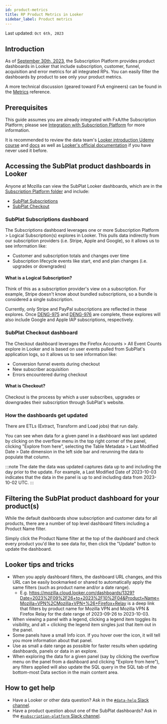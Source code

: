 ```yaml
---
id: product-metrics
title: RP Product Metrics in Looker
sidebar_label: Product metrics
---
```


Last updated: `Oct 6th, 2023`

## Introduction

As of [September 30th, 2023](https://mozilla-hub.atlassian.net/browse/FXA-6927), the Subscription Platform provides product dashboards in Looker that include subscription, customer, funnel, acquisition and error metrics for all integrated RPs. You can easily filter the dashboards by product to see only your product metrics.

A more technical discussion (geared toward FxA engineers) can be found in the [Metrics](/ecosystem-platform/reference/metrics) reference.

## Prerequisites

This guide assumes you are already integrated with FxA/the Subscription Platform; please see [Integration with Subscription Platform](/ecosystem-platform/relying-parties/tutorials/integration-with-subscription-platform) for more information.

It is recommended to review the data team's [Looker introduction Udemy course](https://mozilla.udemy.com/course/mozilla-looker-getting-started/learn/lecture/34914774#overview) and [docs](https://mozilla-hub.atlassian.net/wiki/spaces/DATA/pages/6849492/Looker+Training+Resources) as well as [Looker's official documentation](https://cloud.google.com/looker/docs/intro) if you have never used it before.

## Accessing the SubPlat product dashboards in Looker

Anyone at Mozilla can view the SubPlat Looker dashboards, which are in the [Subscription Platform folder](https://mozilla.cloud.looker.com/folders/1355) and include:
* [SubPlat Subscriptions](https://mozilla.cloud.looker.com/dashboards/1329)
* [SubPlat Checkout](https://mozilla.cloud.looker.com/dashboards/1371)

### SubPlat Subscriptions dashboard

The Subscriptions dashboard leverages one or more Subscription Platform > Logical Subscription(s) explores in Looker. This pulls data indirectly from our subscription providers (i.e. Stripe, Apple and Google), so it allows us to see information like:
 * Customer and subscription totals and changes over time
 * Subscription lifecycle events like start, end and plan changes (i.e. upgrades or downgrades)

#### What is a Logical Subscription?

Think of this as a subscription provider's view on a subscription. For example, Stripe doesn't know about bundled subscriptions, so a bundle is considered a single subscription.

Currently, only Stripe and PayPal subscriptions are reflected in these explores. Once [DENG-975](https://mozilla-hub.atlassian.net/browse/DENG-975) and [DENG-976](https://mozilla-hub.atlassian.net/browse/DENG-976) are complete, these explores will also include Google and Apple IAP subscriptions, respectively.

### SubPlat Checkout dashboard

The Checkout dashboard leverages the Firefox Accounts > All Event Counts explore in Looker and is based on user events pulled from SubPlat's application logs, so it allows us to see information like:
* Conversion funnel events during checkout
* New subscriber acquisition
* Errors encountered during checkout

#### What is Checkout?

Checkout is the process by which a user subscribes, upgrades or downgrades their subscription through SubPlat's website.

### How the dashboards get updated

There are ETLs (Extract, Transform and Load jobs) that run daily. 

You can see when data for a given panel in a dashboard was last updated by clicking on the overflow menu in the top right corner of the panel, clicking "Explore from here", selecting the Table Metadata > Last Modified Date > Date dimension in the left side bar and rerunning the data to populate that column.

:::note
The date the data was updated captures data up to and including the day prior to the update. For example, a Last Modified Date of 2023-10-03 indicates that the data in the panel is up to and including data from 2023-10-02 UTC.
:::

## Filtering the SubPlat product dashboard for your product(s)

While the default dashboards show subscription and customer data for all products, there are a number of top level dashboard filters including a Product Name filter.

Simply click the Product Name filter at the top of the dashboard and check every product you'd like to see data for, then click the "Update" button to update the dashboard.

## Looker tips and tricks
* When you apply dashboard filters, the dashboard URL changes, and this URL can be easily bookmarked or shared to automatically apply the same filters (such as product name and/or a date range).
  * E.g. https://mozilla.cloud.looker.com/dashboards/1329?Date=2023%2F09%2F26+to+2023%2F10%2F04&Product+Name=Mozilla+VPN%2CMozilla+VPN+%26+Firefox+Relay is a deep link that filters by product name for Mozilla VPN and Mozilla VPN & Firefox Relay for the date range of 2023-09-26 to 2023-10-03.
* When viewing a panel with a legend, clicking a legend item toggles its visibility, and alt + clicking the legend item singles just that item out in the panel.
* Some panels have a small Info icon. If you hover over the icon, it will tell you more information about that panel.
* Use as small a date range as possible for faster results when updating dashboards, panels or data in an explore.
* When exploring the data for a given panel (say by clicking the overflow menu on the panel from a dashboard and clicking "Explore from here"), any filters applied will also update the SQL query in the SQL tab of the bottom-most Data section in the main content area.

## How to get help

* Have a Looker or other data question? Ask in the [`#data-help` Slack channel](https://app.slack.com/client/T027LFU12/C4D5ZA91B).
* Have a product question about one of the SubPlat dashboards? Ask in the [`#subscription-platform` Slack channel](https://app.slack.com/client/T027LFU12/CG0AJ6E77).
